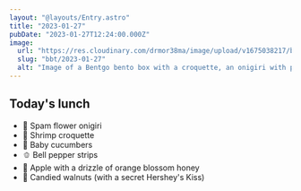 ```yaml
---
layout: "@layouts/Entry.astro"
title: "2023-01-27"
pubDate: "2023-01-27T12:24:00.000Z"
image:
  url: "https://res.cloudinary.com/drmor38ma/image/upload/v1675038217/bbt/2023-01-27.jpg"
  slug: "bbt/2023-01-27"
  alt: "Image of a Bentgo bento box with a croquette, an onigiri with pink rice molded into a flower, sliced baby cucumbers, bell pepper strips, apple chunks covered in honey, and candied walnuts"
---
```


## Today's lunch

- 🌸 Spam flower onigiri
- 🍤 Shrimp croquette
- 🥒 Baby cucumbers
- 🫑 Bell pepper strips
- 🍯 Apple with a drizzle of orange blossom honey
- 🍫 Candied walnuts (with a secret Hershey's Kiss)
